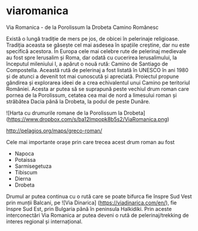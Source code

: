 # viaromanica

Via Romanica  -  de la Porolissum la Drobeta
Camino Românesc

Există o lungă tradiție de mers pe jos, de obicei în pelerinaje religioase. Tradiția aceasta se găsește cel mai asdesea în spațiile creștine, dar nu este specifică acestora. În Europa cele mai celebre rute de pelerinaj medievale au fost spre Ierusalim și Roma, dar odată cu cucerirea Ierusalimului, la începutul mileniului I, a apărut o nouă rută: Camino de Santiago de Compostella. Această rută de pelerinaj a fost listată în UNESCO în ani 1980 și de atunci a devenit tot mai cunoscută și apreciată. 
Proiectul propune gândirea și explorarea ideei de a crea echivalentul unui Camino pe teritoriul României. Acesta ar putea să se suprapună peste vechiul drum roman care pornea de la Porolissum, cetatea cea mai de nord a limesului roman și străbătea Dacia până la Drobeta, la podul de peste Dunăre. 

![Harta cu drumurile romane de la Porolissum la Drobeta]
(https://www.dropbox.com/s/ba12lmpopk8b5s2/ViaRomanica.png)

http://pelagios.org/maps/greco-roman/

Cele mai importante orașe prin care trecea acest drum roman au fost 
- Napoca
- Potaissa
- Sarmisegetuza
- Tibiscum
- Dierna
- Drobeta

Drumul ar putea continua cu o rută care se poate bifurca fie înspre Sud Vest prin munții Balcani, pe ![Via Dinarica] (https://viadinarica.com/en/), fie înspre Sud Est, prin Bulgaria până în peninsula Halkidiki. Prin aceste interconectări Via Romanica ar putea deveni o rută de pelerinaj/trekking de interes regional și internațional.

